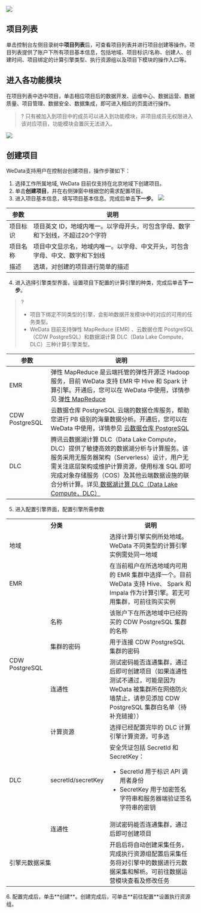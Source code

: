 ![](https://qcloudimg.tencent-cloud.cn/raw/75fdf3e81761ee6f89d1738f33401d84.png)

## 项目列表
单击控制台左侧目录树中**项目列表**后，可查看项目列表并进行项目创建等操作。项目列表提供了账户下所有项目基本信息，包括地域、项目标识/名称、创建人、创建时间、项目绑定的计算引擎类型、执行资源组以及项目下模块的操作入口等。

## 进入各功能模块
在项目列表中选中项目，单击相应项目后的数据开发、运维中心、数据运营、数据质量、项目管理、数据安全、数据集成，即可进入相应的页面进行操作。
>? 只有被加入到项目中的成员可以进入到功能模块，非项目成员无权限进入该对应项目，功能模块会置灰无法进入。
>
![](https://qcloudimg.tencent-cloud.cn/raw/eb78fc4ac7fad8aba610d787a86d6ce4.png)

## 创建项目
WeData支持用户在控制台创建项目，操作步骤如下：
1. 选择工作所属地域, WeData 目前仅支持在北京地域下创建项目。
2. 单击**创建项目**，并在右侧弹窗中根据您的需求配置项目。
3. 进入项目基本信息，填写项目基本信息。完成后单击**下一步**。
![](https://qcloudimg.tencent-cloud.cn/raw/3feb960e1c1c6504fa1a0b0a04bf60ea.png)

| 参数 | 说明 | 
|---------|---------|
| 项目标识	| 项目英文 ID，地域内唯一。以字母开头，可包含字母、数字和下划线，不超过20个字符| 
| 项目名称	| 项目中文显示名，地域内唯一。以字母、中文开头，可包含字母、中文、数字和下划线| 
| 描述	| 选填，对创建的项目进行简单的描述| 

4. 进入选择引擎类型界面，设置项目下配置的计算引擎的种类，完成后单击**下一步**。
>? 
>- 项目下绑定不同类型的引擎，会影响数据开发模块中的对应的可用的任务类型。
>- WeData 目前支持弹性 MapReduce (EMR) 、云数据仓库 PostgreSQL（CDW PostgreSQL）和数据湖计算 DLC（Data Lake Compute，DLC）三种计算引擎类型。

| 参数 | 说明 | 
|---------|---------|
| EMR	| 弹性 MapReduce 是云端托管的弹性开源泛 Hadoop 服务，目前 WeData 支持 EMR 中 Hive 和 Spark 计算引擎。开通后，您可以在 WeData 中使用，详情参见 [弹性 MapReduce](https://cloud.tencent.com/product/emr)| 
| CDW PostgreSQL	| 云数据仓库 PostgreSQL 云端的数据仓库服务，帮助您进行 PB 级别的海量数据分析。开通后，您可以在 WeData 中使用，详情参见 [云数据仓库 PostgreSQL](https://cloud.tencent.com/product/cdwpg)| 
| DLC	| 腾讯云数据湖计算 DLC（Data Lake Compute，DLC）提供了敏捷高效的数据湖分析与计算服务。该服务采用无服务器架构（Serverless）设计，用户无需关注底层架构或维护计算资源，使用标准 SQL 即可完成对象存储服务（COS）及其他云端数据设施的联合分析计算。详见[ 数据湖计算 DLC（Data Lake Compute，DLC）](https://cloud.tencent.com/product/dlc)| 

5. 进入配置引擎界面，配置引擎所需参数
<table>
<tr>
<th colspan=2>分类</th>
<th>说明</th>
</tr><tr>
<td colspan=2>地域</td>
<td>选择计算引擎实例所处地域。WeData 不同类型的计算引擎实例需处同一地域</td>
</tr><tr>
<td colspan=2>EMR</td>
<td>在当前租户在所选地域内可用的 EMR 集群中选择一个。目前 WeData 支持 Hive、 Spark 和 Impala 作为计算引擎。若无可用集群，可前往购买实例</td>
</tr><tr>
<td rowspan=3>CDW PostgreSQL</td>
<td>名称</td>
<td>该账户下在所选地域中已经购买的 CDW PostgreSQL 集群的名称</td>
</tr><tr>
<td>集群的密码</td>
<td>用于连接 CDW PostgreSQL 集群的密码</td>
</tr>
<tr>
<td>连通性</td>
<td>	测试密码能否连通集群，通过后即可创建项目（如果连通性测试不通过，可能是因为 WeData 被集群所在网络防火墙禁止，请参见添加 CDW PostgreSQL 集群白名单（待补充链接））</td>
</tr>
<tr>
<td rowspan=3>DLC</td>
<td>计算资源</td>
<td>选择已经配置完毕的 DLC 计算引擎计算资源，可多选</td>
</tr><tr>
<td>secretId/secretKey</td>
<td>安全凭证包括 SecretId 和 SecretKey：<ul><li>SecretId 用于标识 API 调用者身份<li>SecretKey 用于加密签名字符串和服务器端验证签名字符串的密钥</ul></td>
</tr>
<tr>
<td>连通性</td>
<td>测试密码能否连通集群，通过后即可创建项目</td>
</tr>
<tr>
<td colspan=2>引擎元数据采集</td>
<td>开启后将自动创建采集任务，完成执行资源组配置后采集任务将对引擎中的数据进行元数据采集和解析。可前往数据运营模块查看及修改任务</td>
</tr>
</table>
6. 配置完成后，单击**创建**。创建完成后，可单击**前往配置**设置执行资源组。
